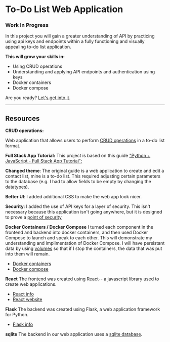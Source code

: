 # To-Do List Web Application
### Work In Progress ###
In this project you will gain a greater understanding of API by practicing using api keys and endpoints within a fully functioning and visually appealing to-do list application.

**This will grow your skills in:**
- Using CRUD operations
- Understanding and applying API endpoints and authentication using keys
- Docker containers 
- Docker compose

Are you ready? [Let's get into it](https://github.com/dk-fern/todo-list-app/blob/main/Project%20Guide/0_Intro.md).


____________________________________________________________________

## Resources 

**CRUD operations:**
  
Web application that allows users to perform [CRUD operations](https://www.codecademy.com/article/what-is-crud) in a to-do list format.

**Full Stack App Tutorial:**
This project is based on this guide ["Python + JavaScript - Full Stack App Tutorial":](https://www.youtube.com/watch?v=PppslXOR7TA&t=287s)

**Changed theme**: The original guide is a web application to create and edit a contact list, mine is a to-do list. This required adjusting certain parameters to the database (e.g. I had to allow fields to be empty by changing the datatypes).

**Better UI**: I added additional CSS to make the web app look nicer.

**Security**: I added the use of API keys for a layer of security. This isn't necessary because this application isn't going anywhere, but it is designed to prove a [point of security](https://www.fortinet.com/resources/cyberglossary/api-key)

**Docker Containers / Docker Compose**
I turned each component in the frontend and backend into docker containers, and then used Docker Compose to launch and speak to each other. This will demonstrate my understanding and implimentation of Docker Compose. I will have persistant data by using [volumes](https://docs.docker.com/storage/volumes/) so that if I stop the containers, the data that was put into them will remain.
  - [Docker containers](https://www.docker.com/resources/what-container/)
  - [Docker compose](https://docs.docker.com/compose/)

**React**
The frontend was created using React-- a javascript library used to create web applications.
- [React info](https://www.w3schools.com/whatis/whatis_react.asp)
- [React website](https://react.dev/)

**Flask** 
The backend was created using Flask, a web application framework for Python.
- [Flask info](https://pythonbasics.org/what-is-flask-python/)

**sqlite**
The backend in our web application uses a [sqlite database](https://www.sqlite.org/).

